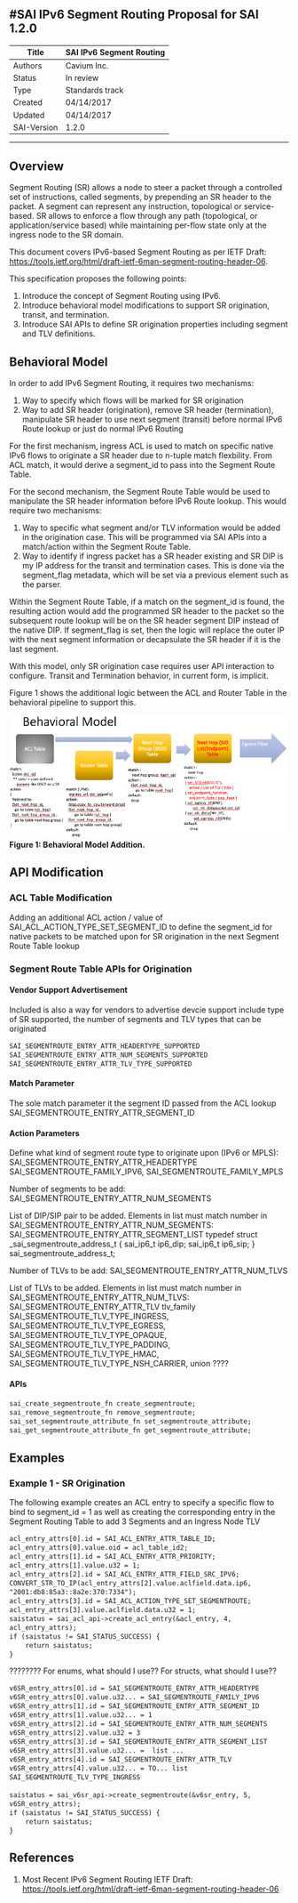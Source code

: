#SAI IPv6 Segment Routing Proposal for SAI 1.2.0
-------------------------------------------------------------------------------
 Title       | SAI IPv6 Segment Routing
-------------|-----------------------------------------------------------------
 Authors     | Cavium Inc.
 Status      | In review
 Type        | Standards track
 Created     | 04/14/2017
 Updated     | 04/14/2017
 SAI-Version | 1.2.0

-------------------------------------------------------------------------------

## Overview ##

Segment Routing (SR) allows a node to steer a packet through a controlled set of instructions, called segments, by prepending an SR header to the packet.  A segment can represent any instruction, topological or service-based.  SR allows to enforce a flow through any path (topological, or application/service based) while maintaining per-flow state only at the ingress node to the SR domain.

This document covers IPv6-based Segment Routing as per IETF Draft: https://tools.ietf.org/html/draft-ietf-6man-segment-routing-header-06.  

This specification proposes the following points:
1. Introduce the concept of Segment Routing using IPv6.
2. Introduce behavioral model modifications to support SR origination, transit, and termination.
3. Introduce SAI APIs to define SR origination properties including segment and TLV definitions.

## Behavioral Model

In order to add IPv6 Segment Routing, it requires two mechanisms:
1. Way to specify which flows will be marked for SR origination
2. Way to add SR header (origination), remove SR header (termination), manipulate SR header to use next segment (transit) before normal IPv6 Route lookup or just do normal IPv6 Routing

For the first mechanism, ingress ACL is used to match on specific native IPv6 flows to originate a SR header due to n-tuple match flexbility.  From ACL match, it would derive a segment_id to pass into the Segment Route Table.

For the second mechanism, the Segment Route Table would be used to manipulate the SR header information before IPv6 Route lookup.  This would require two mechanisms:
1. Way to specific what segment and/or TLV information would be added in the origination case.  This will be programmed via SAI APIs into a match/action within the Segment Route Table.
2. Way to identify if ingress packet has a SR header existing and SR DIP is my IP address for the transit and termination cases.  This is done via the segment_flag metadata, which will be set via a previous element such as the parser.

Within the Segment Route Table, if a match on the segment_id is found, the resulting action would add the programmed SR header to the packet so the subsequent route lookup will be on the SR header segment DIP instead of the native DIP.  If segment_flag is set, then the logic will replace the outer IP with the next segment information or decapsulate the SR header if it is the last segment.

With this model, only SR origination case requires user API interaction to configure.  Transit and Termination behavior, in current form, is implicit.

Figure 1 shows the additional logic between the ACL and Router Table in the behavioral pipeline to support this.

![SAI v6SR bm](figures/sai_v6SR_bm.png "Figure 1: Behavioral Model Addition. ")
__Figure 1: Behavioral Model Addition.__

## API Modification

### ACL Table Modification
Adding an additional ACL action / value of SAI_ACL_ACTION_TYPE_SET_SEGMENT_ID to define the segment_id for native packets to be matched upon for SR origination in the next Segment Route Table lookup

### Segment Route Table APIs for Origination
#### Vendor Support Advertisement

Included is also a way for vendors to advertise devcie support include type of SR supported, the number of segments and TLV types that can be originated

    SAI_SEGMENTROUTE_ENTRY_ATTR_HEADERTYPE_SUPPORTED
    SAI_SEGMENTROUTE_ENTRY_ATTR_NUM_SEGMENTS_SUPPORTED
    SAI_SEGMENTROUTE_ENTRY_ATTR_TLV_TYPE_SUPPORTED

#### Match Parameter

The sole match parameter it the segment ID passed from the ACL lookup
    SAI_SEGMENTROUTE_ENTRY_ATTR_SEGMENT_ID

#### Action Parameters

Define what kind of segment route type to originate upon (IPv6 or MPLS):
    SAI_SEGMENTROUTE_ENTRY_ATTR_HEADERTYPE
        SAI_SEGMENTROUTE_FAMILY_IPV6,
        SAI_SEGMENTROUTE_FAMILY_MPLS

Number of segments to be add:
    SAI_SEGMENTROUTE_ENTRY_ATTR_NUM_SEGMENTS

List of DIP/SIP pair to be added.  Elements in list must match number in SAI_SEGMENTROUTE_ENTRY_ATTR_NUM_SEGMENTS:
    SAI_SEGMENTROUTE_ENTRY_ATTR_SEGMENT_LIST
        typedef struct _sai_segmentroute_address_t {
            sai_ip6_t ip6_dip;
            sai_ip6_t ip6_sip;
        } sai_segmentroute_address_t;

Number of TLVs to be add:
    SAI_SEGMENTROUTE_ENTRY_ATTR_NUM_TLVS

List of TLVs to be added.  Elements in list must match number in SAI_SEGMENTROUTE_ENTRY_ATTR_NUM_TLVS:
    SAI_SEGMENTROUTE_ENTRY_ATTR_TLV
        tlv_family
            SAI_SEGMENTROUTE_TLV_TYPE_INGRESS,
            SAI_SEGMENTROUTE_TLV_TYPE_EGRESS,
            SAI_SEGMENTROUTE_TLV_TYPE_OPAQUE,
            SAI_SEGMENTROUTE_TLV_TYPE_PADDING,
            SAI_SEGMENTROUTE_TLV_TYPE_HMAC,
            SAI_SEGMENTROUTE_TLV_TYPE_NSH_CARRIER,
        union
????

#### APIs

    sai_create_segmentroute_fn create_segmentroute;
    sai_remove_segmentroute_fn remove_segmentroute;
    sai_set_segmentroute_attribute_fn set_segmentroute_attribute;
    sai_get_segmentroute_attribute_fn get_segmentroute_attribute;

## Examples ##
### Example 1 - SR Origination
The following example creates an ACL entry to specify a specific flow to bind to segment_id = 1 as well as creating the corresponding entry in the Segment Routing Table to add 3 Segments and an Ingress Node TLV

    acl_entry_attrs[0].id = SAI_ACL_ENTRY_ATTR_TABLE_ID;
    acl_entry_attrs[0].value.oid = acl_table_id2;
    acl_entry_attrs[1].id = SAI_ACL_ENTRY_ATTR_PRIORITY;
    acl_entry_attrs[1].value.u32 = 1;
    acl_entry_attrs[2].id = SAI_ACL_ENTRY_ATTR_FIELD_SRC_IPV6;
    CONVERT_STR_TO_IP(acl_entry_attrs[2].value.aclfield.data.ip6, "2001:db8:85a3::8a2e:370:7334");
    acl_entry_attrs[3].id = SAI_ACL_ACTION_TYPE_SET_SEGMENTROUTE; 
    acl_entry_attrs[3].value.aclfield.data.u32 = 1;
    saistatus = sai_acl_api->create_acl_entry(&acl_entry, 4, acl_entry_attrs);
    if (saistatus != SAI_STATUS_SUCCESS) {
        return saistatus;
    }

???????? For enums, what should I use??  For structs, what should I use??

    v6SR_entry_attrs[0].id = SAI_SEGMENTROUTE_ENTRY_ATTR_HEADERTYPE
    v6SR_entry_attrs[0].value.u32... = SAI_SEGMENTROUTE_FAMILY_IPV6
    v6SR_entry_attrs[1].id = SAI_SEGMENTROUTE_ENTRY_ATTR_SEGMENT_ID
    v6SR_entry_attrs[1].value.u32... = 1
    v6SR_entry_attrs[2].id = SAI_SEGMENTROUTE_ENTRY_ATTR_NUM_SEGMENTS
    v6SR_entry_attrs[2].value.u32 = 3
    v6SR_entry_attrs[3].id = SAI_SEGMENTROUTE_ENTRY_ATTR_SEGMENT_LIST
    v6SR_entry_attrs[3].value.u32... =  list ...
    v6SR_entry_attrs[4].id = SAI_SEGMENTROUTE_ENTRY_ATTR_TLV
    v6SR_entry_attrs[4].value.u32... = TO... list SAI_SEGMENTROUTE_TLV_TYPE_INGRESS

    saistatus = sai_v6sr_api->create_segmentroute(&v6sr_entry, 5, v6SR_entry_attrs);
    if (saistatus != SAI_STATUS_SUCCESS) {
        return saistatus;
    }

## References ##
1. Most Recent IPv6 Segment Routing IETF Draft: https://tools.ietf.org/html/draft-ietf-6man-segment-routing-header-06

